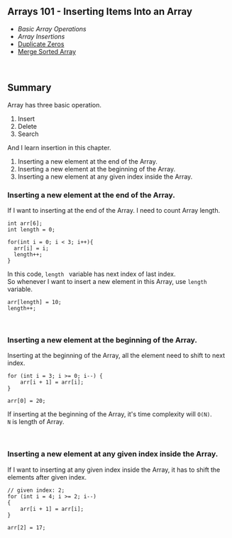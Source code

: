 Arrays 101 - Inserting Items Into an Array
---
- *Basic Array Operations*
- *Array Insertions*
- [Duplicate Zeros]()
- [Merge Sorted Array]()

<br>

Summary
----
Array has three basic operation.
1. Insert
2. Delete
3. Search

And I learn insertion in this chapter.
1. Inserting a new element at the end of the Array.
2. Inserting a new element at the beginning of the Array.
3. Inserting a new element at any given index inside the Array.

### Inserting a new element at the end of the Array.
If I want to inserting at the end of the Array. I need to count Array length.<br>
```
int arr[6];
int length = 0;

for(int i = 0; i < 3; i++){
  arr[i] = i;
  length++;
}
```
In this code, ```length ``` variable has next index of last index.<br>
So whenever I want to insert a new element in this Array, use ```length``` variable.
```
arr[length] = 10;
length++;
```

<br>

### Inserting a new element at the beginning of the Array.
Inserting at the beginning of the Array, all the element need to shift to next index.<br>
```
for (int i = 3; i >= 0; i--) {
    arr[i + 1] = arr[i];
}

arr[0] = 20;
```

If inserting at the beginning of the Array, it's time complexity will ```O(N)```.<br>
```N``` is length of Array.

<br>

### Inserting a new element at any given index inside the Array.
If I want to inserting at any given index inside the Array, it has to shift the elements after given index.<br>
```
// given index: 2;
for (int i = 4; i >= 2; i--)
{
    arr[i + 1] = arr[i];
}

arr[2] = 17;
```
